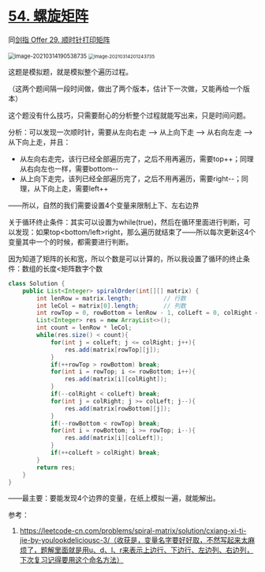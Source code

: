 # [54. 螺旋矩阵](https://leetcode-cn.com/problems/spiral-matrix/)

同[剑指 Offer 29. 顺时针打印矩阵](https://leetcode-cn.com/problems/shun-shi-zhen-da-yin-ju-zhen-lcof/)

<img src="C:\Users\surface\AppData\Roaming\Typora\typora-user-images\image-20210314190538735.png" alt="image-20210314190538735" style="zoom:80%;"   />

<img src="C:\Users\surface\AppData\Roaming\Typora\typora-user-images\image-20210314201243735.png" alt="image-20210314201243735" style="zoom:67%;" />

 这题是模拟题，就是模拟整个遍历过程。

（这两个题间隔一段时间做，做出了两个版本，估计下一次做，又能再给一个版本）

这个题没有什么技巧，只需要耐心的分析整个过程就能写出来，只是时间问题。

分析：可以发现一次顺时针，需要从左向右走 --> 从上向下走 --> 从右向左走 --> 从下向上走，并且：

- 从左向右走完，该行已经全部遍历完了，之后不用再遍历，需要top++；同理从右向左也一样，需要bottom--
- 从上向下走完，该列已经全部遍历完了，之后不用再遍历，需要right--；同理，从下向上走，需要left++

——所以，自然的我们需要设置4个变量来限制上下、左右边界

关于循环终止条件：其实可以设置为while(true)，然后在循环里面进行判断，可以发现：如果top<bottom/left>right，那么遍历就结束了——所以每次更新这4个变量其中一个的时候，都需要进行判断。

因为知道了矩阵的长和宽，所以个数是可以计算的，所以我设置了循环的终止条件：数组的长度<矩阵数字个数

```java
class Solution {
    public List<Integer> spiralOrder(int[][] matrix) {
        int lenRow = matrix.length;         // 行数
        int leCol = matrix[0].length;       // 列数
        int rowTop = 0, rowBottom = lenRow - 1, colLeft = 0, colRight = leCol - 1;  // 初始化行列的限制
        List<Integer> res = new ArrayList<>();
        int count = lenRow * leCol;
        while(res.size() < count){
            for(int j = colLeft; j <= colRight; j++){
                res.add(matrix[rowTop][j]);
            }
            if(++rowTop > rowBottom) break;
            for(int i = rowTop; i <= rowBottom; i++){
                res.add(matrix[i][colRight]);
            }
            if(--colRight < colLeft) break;
            for(int j = colRight; j >= colLeft; j--){
                res.add(matrix[rowBottom][j]);
            }
            if(--rowBottom < rowTop) break;
            for(int i = rowBottom; i >= rowTop; i--){
                res.add(matrix[i][colLeft]);
            }
            if(++colLeft > colRight) break;
        }
        return res;
    }
}
```

——最主要：要能发现4个边界的变量，在纸上模拟一遍，就能解出。

参考：

1. https://leetcode-cn.com/problems/spiral-matrix/solution/cxiang-xi-ti-jie-by-youlookdeliciousc-3/（收获是，变量名字要好好取，不然写起来太麻烦了，题解里面就是用u、d、l、r来表示上边行、下边行、左边列、右边列，下次复习记得要用这个命名方法）